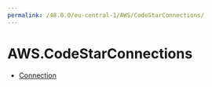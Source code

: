 ```yaml
---
permalink: /48.0.0/eu-central-1/AWS/CodeStarConnections/
---
```


# AWS.CodeStarConnections



* [Connection](Connection.md)
